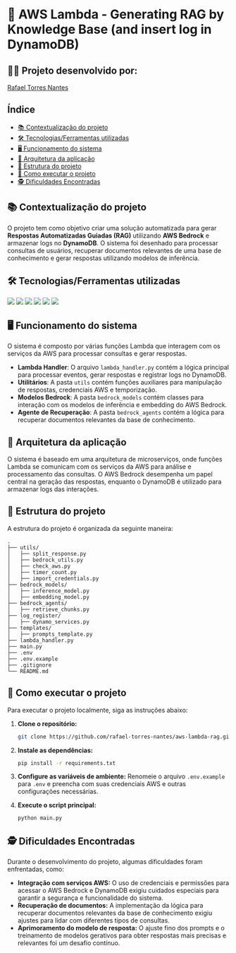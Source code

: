 # 📕 AWS Lambda - Generating RAG by Knowledge Base (and insert log in DynamoDB)

## 👨‍💻 Projeto desenvolvido por: 
[Rafael Torres Nantes](https://github.com/rafael-torres-nantes)

## Índice

* [📚 Contextualização do projeto](#-contextualização-do-projeto)
* [🛠️ Tecnologias/Ferramentas utilizadas](#%EF%B8%8F-tecnologiasferramentas-utilizadas)
* [🖥️ Funcionamento do sistema](#%EF%B8%8F-funcionamento-do-sistema)
* [🔀 Arquitetura da aplicação](#arquitetura-da-aplicação)
* [📁 Estrutura do projeto](#estrutura-do-projeto)
* [📌 Como executar o projeto](#como-executar-o-projeto)
* [🕵️ Dificuldades Encontradas](#%EF%B8%8F-dificuldades-encontradas)

## 📚 Contextualização do projeto

O projeto tem como objetivo criar uma solução automatizada para gerar **Respostas Automatizadas Guiadas (RAG)** utilizando **AWS Bedrock** e armazenar logs no **DynamoDB**. O sistema foi desenhado para processar consultas de usuários, recuperar documentos relevantes de uma base de conhecimento e gerar respostas utilizando modelos de inferência.

## 🛠️ Tecnologias/Ferramentas utilizadas

[<img src="https://img.shields.io/badge/Python-3776AB?logo=python&logoColor=white">](https://www.python.org/)
[<img src="https://img.shields.io/badge/AWS-Bedrock-FF9900?logo=amazonaws&logoColor=white">](https://aws.amazon.com/bedrock/)
[<img src="https://img.shields.io/badge/Boto3-0073BB?logo=amazonaws&logoColor=white">](https://boto3.amazonaws.com/v1/documentation/api/latest/index.html)
[<img src="https://img.shields.io/badge/DynamoDB-4053D6?logo=amazon-dynamodb&logoColor=white">](https://aws.amazon.com/dynamodb/)
[<img src="https://img.shields.io/badge/VSCode-007ACC?logo=visual-studio-code&logoColor=white">](https://code.visualstudio.com/)
[<img src="https://img.shields.io/badge/GitHub-181717?logo=github&logoColor=white">](https://github.com/)

## 🖥️ Funcionamento do sistema

O sistema é composto por várias funções Lambda que interagem com os serviços da AWS para processar consultas e gerar respostas.

* **Lambda Handler**: O arquivo `lambda_handler.py` contém a lógica principal para processar eventos, gerar respostas e registrar logs no DynamoDB.
* **Utilitários**: A pasta `utils` contém funções auxiliares para manipulação de respostas, credenciais AWS e temporização.
* **Modelos Bedrock**: A pasta `bedrock_models` contém classes para interação com os modelos de inferência e embedding do AWS Bedrock.
* **Agente de Recuperação**: A pasta `bedrock_agents` contém a lógica para recuperar documentos relevantes da base de conhecimento.

## 🔀 Arquitetura da aplicação

O sistema é baseado em uma arquitetura de microserviços, onde funções Lambda se comunicam com os serviços da AWS para análise e processamento das consultas. O AWS Bedrock desempenha um papel central na geração das respostas, enquanto o DynamoDB é utilizado para armazenar logs das interações.

## 📁 Estrutura do projeto

A estrutura do projeto é organizada da seguinte maneira:

```
.
├── utils/
│   ├── split_response.py
│   ├── bedrock_utils.py
│   ├── check_aws.py
│   ├── timer_count.py
│   ├── import_credentials.py
├── bedrock_models/
│   ├── inference_model.py
│   ├── embedding_model.py
├── bedrock_agents/
│   ├── retrieve_chunks.py
├── log_register/
│   ├── dynamo_services.py
├── templates/
│   ├── prompts_template.py
├── lambda_handler.py
├── main.py
├── .env
├── .env.example
├── .gitignore
└── README.md
```

## 📌 Como executar o projeto

Para executar o projeto localmente, siga as instruções abaixo:

1. **Clone o repositório:**
    ```bash
    git clone https://github.com/rafael-torres-nantes/aws-lambda-rag.git
    ```

2. **Instale as dependências:**
    ```bash
    pip install -r requirements.txt
    ```

3. **Configure as variáveis de ambiente:**
    Renomeie o arquivo `.env.example` para `.env` e preencha com suas credenciais AWS e outras configurações necessárias.

4. **Execute o script principal:**
    ```bash
    python main.py
    ```

## 🕵️ Dificuldades Encontradas

Durante o desenvolvimento do projeto, algumas dificuldades foram enfrentadas, como:

- **Integração com serviços AWS:** O uso de credenciais e permissões para acessar o AWS Bedrock e DynamoDB exigiu cuidados especiais para garantir a segurança e funcionalidade do sistema.
- **Recuperação de documentos:** A implementação da lógica para recuperar documentos relevantes da base de conhecimento exigiu ajustes para lidar com diferentes tipos de consultas.
- **Aprimoramento do modelo de resposta:** O ajuste fino dos prompts e o treinamento de modelos gerativos para obter respostas mais precisas e relevantes foi um desafio contínuo.
